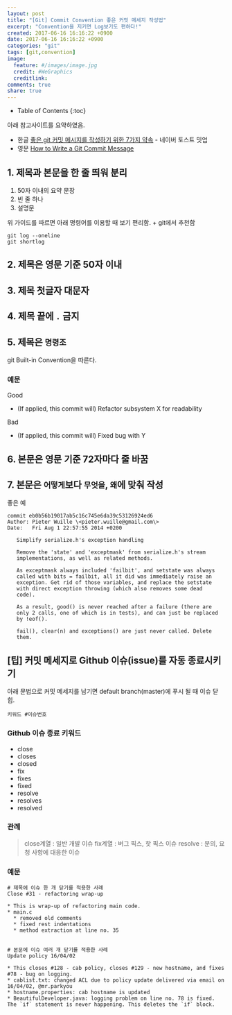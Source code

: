 ```yaml
---
layout: post
title: "[Git] Commit Convention 좋은 커밋 메세지 작성법"
excerpt: "Convention을 지키면 Log보기도 편하다!"
created: 2017-06-16 16:16:22 +0900
date: 2017-06-16 16:16:22 +0900
categories: "git"
tags: [git,convention]
image:
  feature: #/images/image.jpg
  credit: #WeGraphics
  creditlink: 
comments: true
share: true
---
```

* Table of Contents
{:toc}

아래 참고사이트를 요약하였음.

* 한글 [좋은 git 커밋 메시지를 작성하기 위한 7가지 약속](http://meetup.toast.com/posts/106) - 네이버 토스트 밋업
* 영문 [How to Write a Git Commit Message](https://chris.beams.io/posts/git-commit/)

## 1. 제목과 본문을 한 줄 띄워 분리

1. 50자 이내의 요약 문장
2. 빈 줄 하나
3. 설명문

위 가이드를 따르면 아래 명령어를 이용할 때 보기 편리함. + git에서 추천함
```
git log --oneline
git shortlog
```

## 2. 제목은 영문 기준 50자 이내

## 3. 제목 첫글자 대문자

## 4. 제목 끝에 `.` 금지

## 5. 제목은 `명령조`

git Built-in Convention을 따른다.

### 예문

Good
* (If applied, this commit will) Refactor subsystem X for readability

Bad
* (If applied, this commit will) Fixed bug with Y

## 6. 본문은 영문 기준 72자마다 줄 바꿈

## 7. 본문은 `어떻게`보다 `무엇을`, `왜`에 맞춰 작성

좋은 예

```
commit eb0b56b19017ab5c16c745e6da39c53126924ed6
Author: Pieter Wuille \<pieter.wuille@gmail.com\>
Date:   Fri Aug 1 22:57:55 2014 +0200

   Simplify serialize.h's exception handling

   Remove the 'state' and 'exceptmask' from serialize.h's stream
   implementations, as well as related methods.

   As exceptmask always included 'failbit', and setstate was always
   called with bits = failbit, all it did was immediately raise an
   exception. Get rid of those variables, and replace the setstate
   with direct exception throwing (which also removes some dead
   code).

   As a result, good() is never reached after a failure (there are
   only 2 calls, one of which is in tests), and can just be replaced
   by !eof().

   fail(), clear(n) and exceptions() are just never called. Delete
   them.
```

## [팁] 커밋 메세지로 Github 이슈(issue)를 자동 종료시키기

아래 문법으로 커밋 메세지를 남기면 default branch(master)에 푸시 될 때 이슈 닫힘.
```
키워드 #이슈번호
```

### Github 이슈 종료 키워드

* close
* closes
* closed
* fix
* fixes
* fixed
* resolve
* resolves
* resolved

### 관례

>close계열 : 일반 개발 이슈
>fix계열 : 버그 픽스, 핫 픽스 이슈
>resolve : 문의, 요청 사항에 대응한 이슈

### 예문

```
# 제목에 이슈 한 개 닫기를 적용한 사례
Close #31 - refactoring wrap-up

* This is wrap-up of refactoring main code.
* main.c
  * removed old comments
  * fixed rest indentations
  * method extraction at line no. 35


# 본문에 이슈 여러 개 닫기를 적용한 사례
Update policy 16/04/02

* This closes #128 - cab policy, closes #129 - new hostname, and fixes #78 - bug on logging.
* cablist.txt: changed ACL due to policy update delivered via email on 16/04/02, @mr.parkyou
* hostname.properties: cab hostname is updated
* BeautifulDeveloper.java: logging problem on line no. 78 is fixed. The `if` statement is never happening. This deletes the `if` block.
```